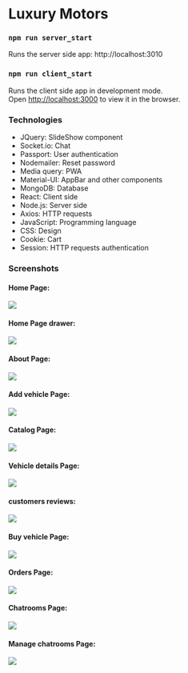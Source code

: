 # Luxury Motors

### `npm run server_start`

Runs the server side app: http://localhost:3010

### `npm run client_start`

Runs the client side app in development mode.<br />
Open [http://localhost:3000](http://localhost:3000) to view it in the browser. <br/>

### Technologies
* JQuery: SlideShow component
* Socket.io: Chat
* Passport: User authentication
* Nodemailer: Reset password
* Media query: PWA
* Material-UI: AppBar and other components
* MongoDB: Database
* React: Client side
* Node.js: Server side
* Axios: HTTP requests
* JavaScript: Programming language
* CSS: Design
* Cookie: Cart
* Session: HTTP requests authentication

### Screenshots
#### Home Page:
 ![](https://github.com/Maudah/Luxury_Motors/blob/master/ScreenShots/Home.JPG)
 
#### Home Page drawer:
 ![](https://github.com/Maudah/Luxury_Motors/blob/master/ScreenShots/Drawer.JPG)
 
#### About Page:
 ![](https://github.com/Maudah/Luxury_Motors/blob/master/ScreenShots/AboutUs.JPG)
 
#### Add vehicle Page:
 ![](https://github.com/Maudah/Luxury_Motors/blob/master/ScreenShots/AddVehicle.JPG)
 
 #### Catalog Page:
 ![](https://github.com/Maudah/Luxury_Motors/blob/master/ScreenShots/Catalog.JPG)
 
 #### Vehicle details Page:
 ![](https://github.com/Maudah/Luxury_Motors/blob/master/ScreenShots/VehicleCard1.JPG)
 
 #### customers reviews:
 ![](https://github.com/Maudah/Luxury_Motors/blob/master/ScreenShots/VehicleCard2.JPG)
 
 #### Buy vehicle Page:
 ![](https://github.com/Maudah/Luxury_Motors/blob/master/ScreenShots/Buy.JPG)
 
 #### Orders Page:
 ![](https://github.com/Maudah/Luxury_Motors/blob/master/ScreenShots/Orders.JPG)
 
 #### Chatrooms Page:
 ![](https://github.com/Maudah/Luxury_Motors/blob/master/ScreenShots/Chat.JPG)
 
 #### Manage chatrooms Page:
 ![](https://github.com/Maudah/Luxury_Motors/blob/master/ScreenShots/ManageRooms.JPG)
